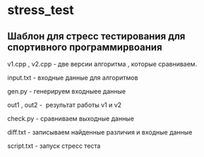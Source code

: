 # stress_test


## Шаблон для стресс тестирования для спортивного программирвоания 




v1.cpp , v2.cpp  - две версии алгоритма , которые сравниваем.


input.txt - входные данные для алгоритмов 


gen.py - генерируем входныее данные


out1 , out2 -  результат работы v1 и v2


check.py - сравниваем выходные данные


diff.txt - записываем найденные различия и входные данные


script.txt - запуск стресс теста
